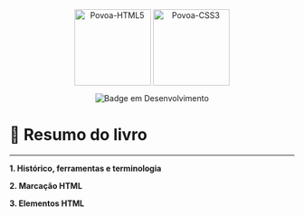 <div align="center">
<img align="center" alt="Povoa-HTML5" height="135" width="135" src="https://cdn.jsdelivr.net/gh/devicons/devicon@latest/icons/html5/html5-original.svg" />
<img align="center" alt="Povoa-CSS3" height="135" width="135" src="https://cdn.jsdelivr.net/gh/devicons/devicon@latest/icons/css3/css3-original.svg" />




![Badge em Desenvolvimento](http://img.shields.io/static/v1?label=STATUS&message=EM%20DESENVOLVIMENTO&color=GREEN&style=for-the-badge)
</div>



# :bookmark_tabs: Resumo do livro

---

**1. Histórico, ferramentas e terminologia**

**2. Marcação HTML**

**3. Elementos HTML**
